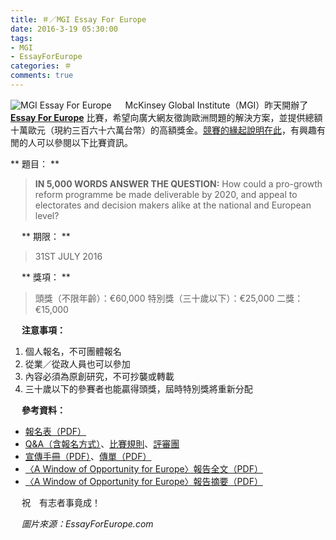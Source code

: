 ```yaml
---
title: ＃／MGI Essay For Europe
date: 2016-3-19 05:30:00
tags: 
- MGI
- EssayForEurope
categories: ＃
comments: true
---
```

![MGI Essay For Europe](http://i.imgur.com/jv1WYHs.jpg)
　
McKinsey Global Institute（MGI）昨天開辦了 [**Essay For Europe**](http://www.mckinsey.com/mgi/overview/mckinsey-global-institute-essay-prize) 比賽，希望向廣大網友徵詢歐洲問題的解決方案，並提供總額十萬歐元（現約三百六十六萬台幣）的高額獎金。[競賽的緣起說明在此](http://www.mckinsey.com/global-themes/europe/Solving-Europes-economic-conundrum)，有興趣有閒的人可以參閱以下比賽資訊。<!--more-->

** 題目： **
> **IN 5,000 WORDS ANSWER THE QUESTION:**
> How could a pro-growth reform programme be made deliverable by 2020, and appeal to electorates and decision makers alike at the national and European level?

　
** 期限： **
> 31ST JULY 2016

　
** 獎項： **
> 頭獎（不限年齡）：€60,000
> 特別獎（三十歲以下）：€25,000
> 二獎：€15,000

　
**注意事項：**
1. 個人報名，不可團體報名
2. 從業／從政人員也可以參加
3. 內容必須為原創研究，不可抄襲或轉載
4. 三十歲以下的參賽者也能贏得頭獎，屆時特別獎將重新分配

　
**參考資料：**
* [報名表（PDF）](http://www.mckinsey.com/~/media/mckinsey/mckinsey%20global%20institute/europe%20essay%20contest/mgi%20europe%20prize%20application%20form%200316.ashx)
* [Q&A（含報名方式）](http://www.mckinsey.com/mgi/overview/mckinsey-global-institute-essay-prize/q-and-a)、[比賽規則](http://www.mckinsey.com/mgi/overview/mckinsey-global-institute-essay-prize/terms-and-conditions)、[評審團](http://www.mckinsey.com/mgi/overview/mckinsey-global-institute-essay-prize/judges)
* [宣傳手冊（PDF）](http://www.mckinsey.com/~/media/McKinsey/McKinsey%20Global%20Institute/Europe%20Essay%20Contest/MGI_Europe%20Essay%20competition_Brochure_0316pm.ashx)、[傳單（PDF）](http://www.mckinsey.com/~/media/McKinsey/McKinsey%20Global%20Institute/Europe%20Essay%20Contest/MGI%20award%20for%20growth%20in%20Europe%20flyer%200316.ashx)
* [〈A Window of Opportunity for Europe〉報告全文（PDF）](http://www.mckinsey.com/~/media/McKinsey/Global%20Themes/Europe/A%20window%20of%20opportunity%20for%20Europe/A_window_of_opportunity_for_Europe%20Full_report.ashx)
* [〈A Window of Opportunity for Europe〉報告摘要（PDF）](http://www.mckinsey.com/~/media/McKinsey/Global%20Themes/Europe/A%20window%20of%20opportunity%20for%20Europe/A_window_of_opportunity_for_Europe_Brief.ashx)

　
祝　有志者事竟成！

　
*圖片來源：EssayForEurope.com*